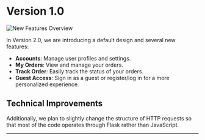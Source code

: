 # Version 1.0

![New Features Overview](https://ibb.co/s3L5P2V)

In Version 2.0, we are introducing a default design and several new features:

- **Accounts**: Manage user profiles and settings.
- **My Orders**: View and manage your orders.
- **Track Order**: Easily track the status of your orders.
- **Guest Access**: Sign in as a guest or register/log in for a more personalized experience.

## Technical Improvements

Additionally, we plan to slightly change the structure of HTTP requests so that most of the code operates through Flask rather than JavaScript.

---
